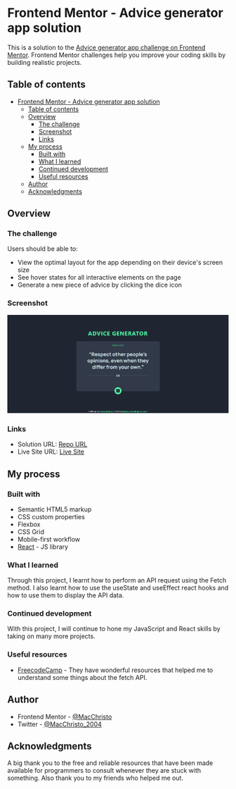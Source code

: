 # Frontend Mentor - Advice generator app solution

This is a solution to the [Advice generator app challenge on Frontend Mentor](https://www.frontendmentor.io/challenges/advice-generator-app-QdUG-13db). Frontend Mentor challenges help you improve your coding skills by building realistic projects.

## Table of contents

- [Frontend Mentor - Advice generator app solution](#frontend-mentor---advice-generator-app-solution)
  - [Table of contents](#table-of-contents)
  - [Overview](#overview)
    - [The challenge](#the-challenge)
    - [Screenshot](#screenshot)
    - [Links](#links)
  - [My process](#my-process)
    - [Built with](#built-with)
    - [What I learned](#what-i-learned)
    - [Continued development](#continued-development)
    - [Useful resources](#useful-resources)
  - [Author](#author)
  - [Acknowledgments](#acknowledgments)

## Overview

### The challenge

Users should be able to:

- View the optimal layout for the app depending on their device's screen size
- See hover states for all interactive elements on the page
- Generate a new piece of advice by clicking the dice icon

### Screenshot

![Screenshot](/advice.png)

### Links

- Solution URL: [Repo URL](https://github.com/MacChristo/Advise-generator.git)
- Live Site URL: [Live Site](https://macchristo.github.io/Advise-generator/)

## My process

### Built with

- Semantic HTML5 markup
- CSS custom properties
- Flexbox
- CSS Grid
- Mobile-first workflow
- [React](https://reactjs.org/) - JS library

### What I learned

Through this project, I learnt how to perform an API request using the Fetch method. I also learnt how to use the useState and useEffect react hooks and how to use them to display the API data.

### Continued development

With this project, I will continue to hone my JavaScript and React skills by taking on many more projects.

### Useful resources

- [FreecodeCamp](https://www.freecodecamp.org) - They have wonderful resources that helped me to understand some things about the fetch API.

## Author

- Frontend Mentor - [@MacChristo](https://www.frontendmentor.io/profile/MacChristo)
- Twitter - [@MacChristo_2004](https://www.twitter.com/macchristo_2004)

## Acknowledgments

A big thank you to the free and reliable resources that have been made available for programmers to consult whenever they are stuck with something. Also thank you to my friends who helped me out.

